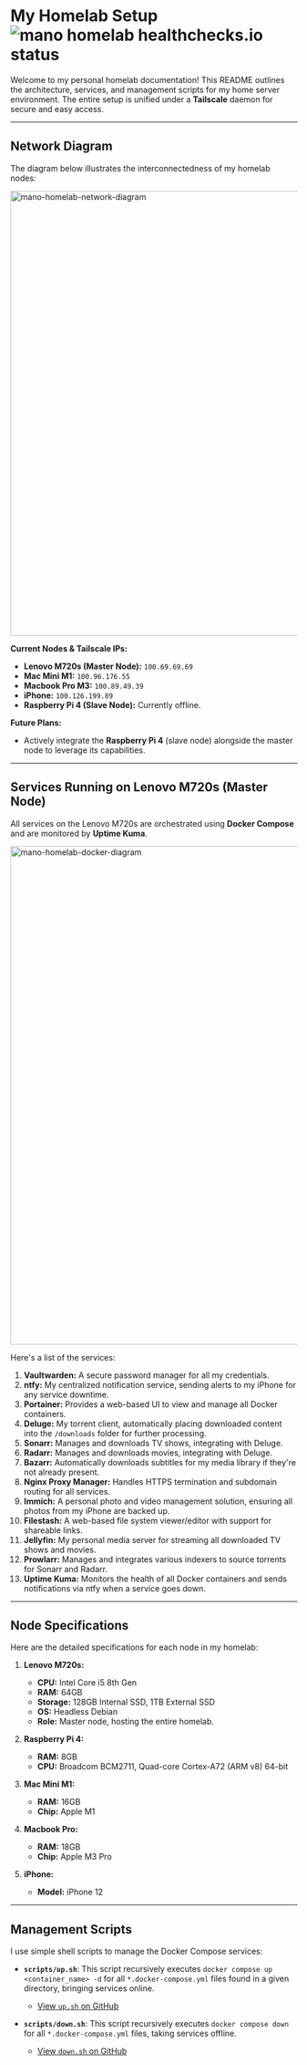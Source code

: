 # My Homelab Setup ![mano homelab healthchecks.io status](https://healthchecks.io/b/2/e43c7200-d369-4bb2-929a-6d9ba4d1af09.svg)

Welcome to my personal homelab documentation! This README outlines the architecture, services, and management scripts for my home server environment. The entire setup is unified under a **Tailscale** daemon for secure and easy access.

---

## Network Diagram

The diagram below illustrates the interconnectedness of my homelab nodes:

<img width="1454" height="780" alt="mano-homelab-network-diagram" src="https://github.com/user-attachments/assets/d21d1006-0273-4ed7-b2e0-a963f0118f3b" />

**Current Nodes & Tailscale IPs:**

* **Lenovo M720s (Master Node):** `100.69.69.69`
* **Mac Mini M1:** `100.96.176.55`
* **Macbook Pro M3:** `100.89.49.39`
* **iPhone:** `100.126.199.89`
* **Raspberry Pi 4 (Slave Node):** Currently offline.

**Future Plans:**

* Actively integrate the **Raspberry Pi 4** (slave node) alongside the master node to leverage its capabilities.

---

## Services Running on Lenovo M720s (Master Node)

All services on the Lenovo M720s are orchestrated using **Docker Compose** and are monitored by **Uptime Kuma**.

<img width="1287" height="874" alt="mano-homelab-docker-diagram" src="https://github.com/user-attachments/assets/04452dfc-3ad4-476c-8c4d-fb8ac8dc586d" />

Here's a list of the services:

1.  **Vaultwarden:** A secure password manager for all my credentials.
2.  **ntfy:** My centralized notification service, sending alerts to my iPhone for any service downtime.
3.  **Portainer:** Provides a web-based UI to view and manage all Docker containers.
4.  **Deluge:** My torrent client, automatically placing downloaded content into the `/downloads` folder for further processing.
5.  **Sonarr:** Manages and downloads TV shows, integrating with Deluge.
6.  **Radarr:** Manages and downloads movies, integrating with Deluge.
7.  **Bazarr:** Automatically downloads subtitles for my media library if they're not already present.
8.  **Nginx Proxy Manager:** Handles HTTPS termination and subdomain routing for all services.
9.  **Immich:** A personal photo and video management solution, ensuring all photos from my iPhone are backed up.
10. **Filestash:** A web-based file system viewer/editor with support for shareable links.
11. **Jellyfin:** My personal media server for streaming all downloaded TV shows and movies.
12. **Prowlarr:** Manages and integrates various indexers to source torrents for Sonarr and Radarr.
13. **Uptime Kuma:** Monitors the health of all Docker containers and sends notifications via ntfy when a service goes down.

---

## Node Specifications

Here are the detailed specifications for each node in my homelab:

1.  **Lenovo M720s:**
    * **CPU:** Intel Core i5 8th Gen
    * **RAM:** 64GB
    * **Storage:** 128GB Internal SSD, 1TB External SSD
    * **OS:** Headless Debian
    * **Role:** Master node, hosting the entire homelab.

2.  **Raspberry Pi 4:**
    * **RAM:** 8GB
    * **CPU:** Broadcom BCM2711, Quad-core Cortex-A72 (ARM v8) 64-bit

3.  **Mac Mini M1:**
    * **RAM:** 16GB
    * **Chip:** Apple M1

4.  **Macbook Pro:**
    * **RAM:** 18GB
    * **Chip:** Apple M3 Pro

5.  **iPhone:**
    * **Model:** iPhone 12

---

## Management Scripts

I use simple shell scripts to manage the Docker Compose services:

* **`scripts/up.sh`**:
    This script recursively executes `docker compose up <container_name> -d` for all `*.docker-compose.yml` files found in a given directory, bringing services online.
    * [View `up.sh` on GitHub](https://github.com/manosriram/homelab/blob/master/scripts/up.sh)

* **`scripts/down.sh`**:
    This script recursively executes `docker compose down` for all `*.docker-compose.yml` files, taking services offline.
    * [View `down.sh` on GitHub](https://github.com/manosriram/homelab/blob/master/scripts/down.sh)
